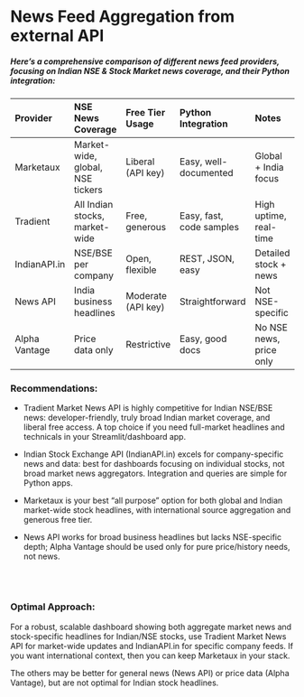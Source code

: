 # News Feed Aggregation from external API

##### Here’s a comprehensive comparison of different news feed providers, focusing on Indian NSE & Stock Market news coverage, and their Python integration:

| **Provider** | **NSE News Coverage** | **Free Tier Usage** | **Python Integration** | **Notes** |
| :--- | :--- | :--- | :--- | :--- |
| Marketaux | Market-wide, global, NSE tickers | Liberal (API key) | Easy, well-documented | Global + India focus |
| Tradient | All Indian stocks, market-wide | Free, generous | Easy, fast, code samples | High uptime, real-time |
| IndianAPI.in | NSE/BSE per company | Open, flexible | REST, JSON, easy | Detailed stock + news |
| News API | India business headlines | Moderate (API key) | Straightforward | Not NSE-specific |
| Alpha Vantage | Price data only | Restrictive | Easy, good docs | No NSE news, price only |


### Recommendations:

- Tradient Market News API is highly competitive for Indian NSE/BSE news: developer-friendly, truly broad Indian market coverage, and liberal free access. A top choice if you need full-market headlines and technicals in your Streamlit/dashboard app.

- Indian Stock Exchange API (IndianAPI.in) excels for company-specific news and data: best for dashboards focusing on individual stocks, not broad market news aggregators. Integration and queries are simple for Python apps.

- Marketaux is your best “all purpose” option for both global and Indian market-wide stock headlines, with international source aggregation and generous free tier.

- News API works for broad business headlines but lacks NSE-specific depth; Alpha Vantage should be used only for pure price/history needs, not news.

<br>
<br>

### Optimal Approach:

For a robust, scalable dashboard showing both aggregate market news and stock-specific headlines for Indian/NSE stocks, use Tradient Market News API for market-wide updates and IndianAPI.in for specific company feeds. If you want international context, then you can keep Marketaux in your stack.

The others may be better for general news (News API) or price data (Alpha Vantage), but are not optimal for Indian stock headlines.
